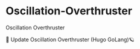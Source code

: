 # Oscillation-Overthruster
Oscillation Overthruster

🍰 Update Oscillation Overthruster (Hugo GoLang)🪐
